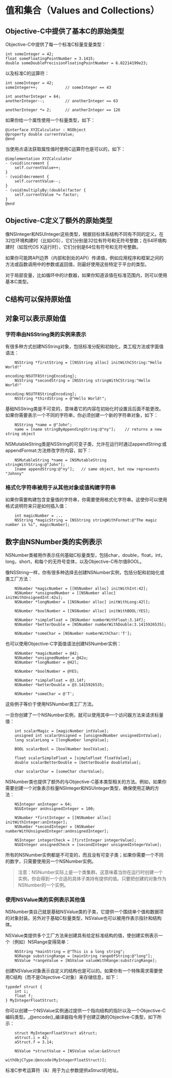 # 值和集合（Values and Collections）

## Objective-C中提供了基本C的原始类型

Objective-C中提供了每一个标准C标量变量类型：

```
int someInteger = 42;
float someFloatingPointNumber = 3.1415;
double someDoublePrecisionFloatingPointNumber = 6.02214199e23;
```

以及标准C的运算符：

```
int someInteger = 42;
someInteger++;            // someInteger == 43

int anotherInteger = 64;
anotherInteger--;         // anotherInteger == 63

anotherInteger *= 2;      // anotherInteger == 126
```

如果你给一个属性使用一个标量类型，如下：

```
@interface XYZCalculator : NSObject
@property double currentValue;
@end
```

当使用点语法获取属性值时使用C运算符也是可以的，如下：

```
@implementation XYZCalculator
- (void)increment {
    self.currentValue++;
}
- (void)decrement {
    self.currentValue--;
}
- (void)multiplyBy:(double)factor {
    self.currentValue *= factor;
}
@end
```

## Objective-C定义了额外的原始类型

像NSInteger和NSUInteger这些类型，根据目标体系结构不同有不同的定义。在32位环境构建时（比如iOS），它们分别是32位有符号和无符号整数；在64环境构建时（如现代OS X运行时），它们分别是64位有符号和无符号整数。

如果你可能跨API边界（内部和到处的API）传递值，例如应用程序和框架之间的方法或函数调用中的参数或返回值，则最好使用这些特定于平台的类型。

对于局部变量，比如循环中的计数器，如果你知道该值在标准范围内，则可以使用基本C类型。

## C结构可以保持原始值

## 

## 对象可以表示原始值

### 字符串由NSString类的实例来表示

有很多种方式创建NSString对象，包括标准分配和初始化，类工程方法或字面值语法：

```
    NSString *firstString = [[NSString alloc] initWithCString:"Hello World!"
                                                     encoding:NSUTF8StringEncoding];
    NSString *secondString = [NSString stringWithCString:"Hello World!"
                                                encoding:NSUTF8StringEncoding];
    NSString *thirdString = @"Hello World!";
```

基础NSString类是不可变的，意味着它的内容在初始化时设置且后面不能更改。如果你需要表示一个不同的字符串，你必须创建一个新的字符串对象，如下：

```
    NSString *name = @"John";
    name = [name stringByAppendingString:@"ny"];    // returns a new string object
```

NSMutableString类是NSString的可变子类，允许在运行时通过appendString:或appendFormat:方法修改字符内容，如下：

```
    NSMutableString *name = [NSMutableString stringWithString:@"John"];
    [name appendString:@"ny"];   // same object, but now represents "Johnny"
```

### 格式化字符串被用于从其他对象或值构建字符串

如果你需要构建包含变量值的字符串，你需要使用格式化字符串。这使你可以使用格式说明符来只是如何插入值：

```
    int magicNumber = ...
    NSString *magicString = [NSString stringWithFormat:@"The magic number is %i", magicNumber];
```

## 数字由NSNumber类的实例表示

NSNumber类被用作表示任何基础C标量类型，包括char，double，float，int，long，short，和每个的无符号变体，以及Objective-C布尔值BOOL。

像NSString一样，你有很多种选择去创建NSNumber实例，包括分配和初始化或类工厂方法：

```
    NSNumber *magicNumber = [[NSNumber alloc] initWithInt:42];
    NSNumber *unsignedNumber = [[NSNumber alloc] initWithUnsignedInt:42u];
    NSNumber *longNumber = [[NSNumber alloc] initWithLong:42l];

    NSNumber *boolNumber = [[NSNumber alloc] initWithBOOL:YES];

    NSNumber *simpleFloat = [NSNumber numberWithFloat:3.14f];
    NSNumber *betterDouble = [NSNumber numberWithDouble:3.1415926535];

    NSNumber *someChar = [NSNumber numberWithChar:'T'];
```

也可以使用Objective-C字面值语法创建NSNumber实例：

```
    NSNumber *magicNumber = @42;
    NSNumber *unsignedNumber = @42u;
    NSNumber *longNumber = @42l;

    NSNumber *boolNumber = @YES;

    NSNumber *simpleFloat = @3.14f;
    NSNumber *betterDouble = @3.1415926535;

    NSNumber *someChar = @'T';
```

这些例子等价于使用NSNumber类工厂方法。

一旦你创建了一个NSNumber实例，就可以使用其中一个访问器方法来请求标量值：

```
    int scalarMagic = [magicNumber intValue];
    unsigned int scalarUnsigned = [unsignedNumber unsignedIntValue];
    long scalarLong = [longNumber longValue];

    BOOL scalarBool = [boolNumber boolValue];

    float scalarSimpleFloat = [simpleFloat floatValue];
    double scalarBetterDouble = [betterDouble doubleValue];

    char scalarChar = [someChar charValue];
```

NSNumber类也提供了额外的与Objective-C基本类型相关的方法。例如，如果你需要创建一个对象表示标量NSInteger和NSUInteger类型，确保使用正确的方法：

```
    NSInteger anInteger = 64;
    NSUInteger anUnsignedInteger = 100;
 
    NSNumber *firstInteger = [[NSNumber alloc] initWithInteger:anInteger];
    NSNumber *secondInteger = [NSNumber numberWithUnsignedInteger:anUnsignedInteger];
 
    NSInteger integerCheck = [firstInteger integerValue];
    NSUInteger unsignedCheck = [secondInteger unsignedIntegerValue];
```

所有的NSNumber实例都是不可变的，而且没有可变子类；如果你需要一个不同的数字，只需要使用另一个NSNumber实例。

> 注意：NSNumber实际上是一个类集群。这意味着当你在运行时创建一个实例，你会得到一个合适的具体子类持有提供的值。只要把创建的对象作为NSNumber的一个实例。

### 使用NSValue类的实例表示其他值

NSNumber类自己就是基础NSValue类的子类，它提供一个围绕单个值和数据项的对象封装。另外对于基础C标量类型，NSValue也可以被用作表示指针和结构体。

NSValue类提供多个工厂方法来创建具有给定标准结构的值，使创建实例表示一个（例如）NSRange变得简单：

```
    NSString *mainString = @"This is a long string";
    NSRange substringRange = [mainString rangeOfString:@"long"];
    NSValue *rangeValue = [NSValue valueWithRange:substringRange];
```

创建NSValue对象表示自定义的结构也是可以的。如果你有一个特殊需求需要使用C结构（而不是Objective-C对象）来存储信息，如下：

```
typedef struct {
    int i;
    float f;
} MyIntegerFloatStruct;
```

你可以创建一个NSValue实例通过提供一个指向结构的指针以及一个Objective-C编码类型。_@encode\(\)_编译器指令用于创建正确的Objective-C类型，如下所示：

```
    struct MyIntegerFloatStruct aStruct;
    aStruct.i = 42;
    aStruct.f = 3.14;
 
    NSValue *structValue = [NSValue value:&aStruct
                             withObjCType:@encode(MyIntegerFloatStruct)];
```

标准C参考运算符（&）用于为止参数提供aStruct的地址。



